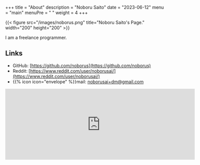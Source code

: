 +++
title = "About"
description = "Noboru Saito"
date = "2023-06-12"
menu = "main"
menuPre = "<i class='fas fa-user'></i> "
weight = 4
+++

{{< figure src="/images/noborus.png" title="Noboru Saito's Page." width="200" height="200" >}}

I am a freelance programmer.

## Links

* <i class="fab fa-github"></i>GitHub: [https://github.com/noborus](https://github.com/noborus)
* <i class="fab fa-reddit"></i>Reddit: [https://www.reddit.com/user/noborusai/](https://www.reddit.com/user/noborusai/)
* {{% icon icon="envelope" %}}mail: [noborusai+dm@gmail.com](mailto:noborusai+dm@gmail.com)

<iframe src="https://github.com/sponsors/noborus/card" title="Sponsor noborus" height="225" width="600" style="border: 0;"></iframe>
